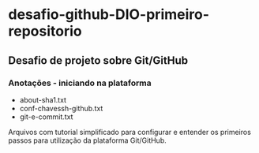 # desafio-github-DIO-primeiro-repositorio

## Desafio de projeto sobre Git/GitHub

### Anotações - iniciando na plataforma

 - about-sha1.txt
 - conf-chavessh-github.txt
 - git-e-commit.txt
 
Arquivos com tutorial simplificado para configurar e entender os primeiros passos para utilização da plataforma Git/GitHub.
